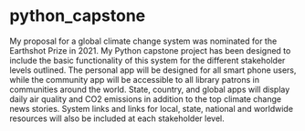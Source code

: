 # python_capstone
My proposal for a global climate change system was nominated for the Earthshot Prize in 2021. My Python capstone project has been designed to include the basic functionality of this system for the different stakeholder levels outlined. The personal app will be designed for all smart phone users, while the community app will be accessible to all library patrons in communities around the world. State, country, and global apps will display daily air quality and CO2 emissions in addition to the top climate change news stories. System links and links for local, state, national and worldwide resources will also be included at each stakeholder level.
